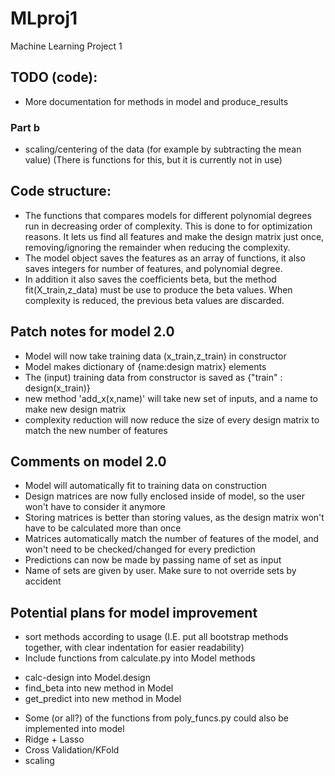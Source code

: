 # MLproj1
Machine Learning Project 1

## TODO (code):

- More documentation for methods in model and produce_results

### Part b
- scaling/centering of the data (for example by subtracting the mean value) (There is functions for this, but it is currently not in use)

## Code structure:

- The functions that compares models for different polynomial degrees run in decreasing order of complexity. This is done to for optimization reasons. It lets us find all features and make the design matrix just once, removing/ignoring the remainder when reducing the complexity.
- The model object saves the features as an array of functions, it also saves integers for number of features, and polynomial degree.
- In addition it also saves the coefficients beta, but the method fit(X_train,z_data) must be use to produce the beta values. When complexity is reduced, the previous beta values are discarded.

## Patch notes for model 2.0
- Model will now take training data (x_train,z_train) in constructor
- Model makes dictionary of {name:design matrix} elements
- The (input) training data from constructor is saved as {"train" : design(x_train)}
- new method 'add_x(x,name)' will take new set of inputs, and a name to make new design matrix
- complexity reduction will now reduce the size of every design matrix to match the new number of features

## Comments on model 2.0
- Model will automatically fit to training data on construction
- Design matrices are now fully enclosed inside of model, so the user won't have to consider it anymore
- Storing matrices is better than storing values, as the design matrix won't have to be calculated more than once
- Matrices automatically match the number of features of the model, and won't need to be checked/changed for every prediction
- Predictions can now be made by passing name of set as input
- Name of sets are given by user. Make sure to not override sets by accident

## Potential plans for model improvement
- sort methods according to usage (I.E. put all bootstrap methods together, with clear indentation for easier readability)
- Include functions from calculate.py into Model methods
* calc-design into Model.design
* find_beta into new method in Model
* get_predict into new method in Model

- Some (or all?) of the functions from poly_funcs.py could also be implemented into model
- Ridge + Lasso
- Cross Validation/KFold
- scaling
